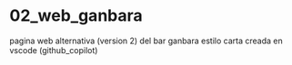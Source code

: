# 02_web_ganbara
pagina web alternativa (version 2) del bar ganbara estilo carta creada en vscode (github_copilot)

